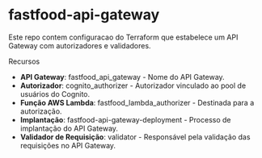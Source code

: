 # fastfood-api-gateway

Este repo contem configuracao do Terraform que estabelece um API Gateway com autorizadores e validadores.

Recursos
- **API Gateway**: fastfood_api_gateway - Nome do API Gateway.
- **Autorizador**: cognito_authorizer - Autorizador vinculado ao pool de usuários do Cognito.
- **Função AWS Lambda**: fastfood_lambda_authorizer - Destinada para a autorização.
- **Implantação**: fastfood-api-gateway-deployment - Processo de implantação do API Gateway.
- **Validador de Requisição**: validator - Responsável pela validação das requisições no API Gateway.